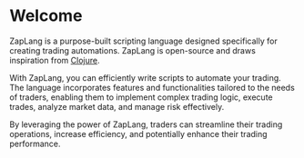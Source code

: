 # Welcome

ZapLang is a purpose-built scripting language designed specifically for creating trading automations. ZapLang is open-source and draws inspiration from [Clojure](https://clojure.org/).

With ZapLang, you can efficiently write scripts to automate your trading. The language incorporates features and functionalities tailored to the needs of traders, enabling them to implement complex trading logic, execute trades, analyze market data, and manage risk effectively.

By leveraging the power of ZapLang, traders can streamline their trading operations, increase efficiency, and potentially enhance their trading performance.
